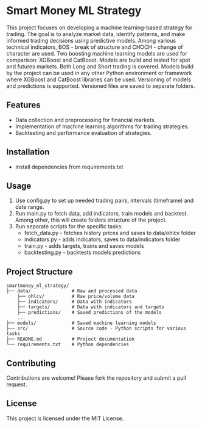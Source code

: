 # Smart Money ML Strategy

This project focuses on developing a machine learning-based strategy for trading. The goal is to analyze market data, identify patterns, and make informed trading decisions using predictive models. Among various technical indicators, BOS - break of structure and CHOCH - change of character are used. Two boosting machine learning models are used for comparison: XGBoost and CatBoost.
Models are build and tested for spot and futures markets. Both Long and Short trading is covered. Models build by the project can be used in any other Python environment or framework where XGBoost and CatBoost libraries can be used.
Versioning of models and predictions is supported. Versioned files are saved to separate folders.

## Features

- Data collection and preprocessing for financial markets.
- Implementation of machine learning algorithms for trading strategies.
- Backtesting and performance evaluation of strategies.

## Installation
- Install dependencies from requirements.txt

## Usage

1. Use config.py to set up needed trading pairs, intervals (timeframe) and date range.
2. Run main.py to fetch data, add indicators, train models and backtest. Among other, this will create folders structure of the project.
3. Run separate scripts for the specific tasks:
    - fetch_data.py - fetches history prices and saves to data/ohlcv folder
    - indicators.py - adds indicators, saves to data/indicators folder
    - train.py - adds targets, trains and saves models
    - backtesting.py - backtests models predictions

## Project Structure

```
smartmoney_ml_strategy/
├── data/               # Raw and processed data
    ├── ohlcv/          # Raw price/volume data
    ├── indicators/     # Data with indicators
    ├── targets/        # Data with indicators and targets
    ├── predictions/    # Saved predictions of the models
    ...
├── models/             # Saved machine learning models
├── src/                # Source code - Python scripts for various tasks
├── README.md           # Project documentation
└── requirements.txt    # Python dependencies
```

## Contributing

Contributions are welcome! Please fork the repository and submit a pull request.

## License

This project is licensed under the MIT License.
